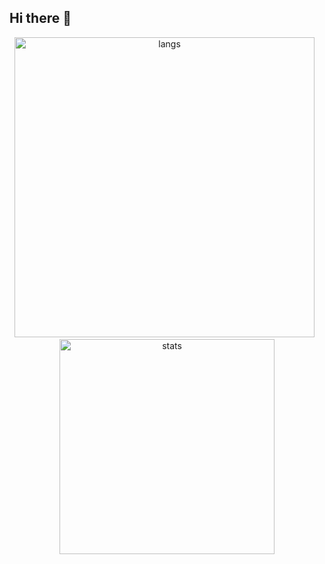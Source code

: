 ## Hi there 👋

<p align="center">
  <img src="https://github-readme-streak-stats.herokuapp.com/?user=exPriceD&" width="480" alt="langs"/>
  &nbsp;
  <img src="https://github-readme-stats.vercel.app/api/top-langs?username=exPriceD&show_icons=true&locale=en&layout=compact" width="344" alt="stats"/>
</p>
